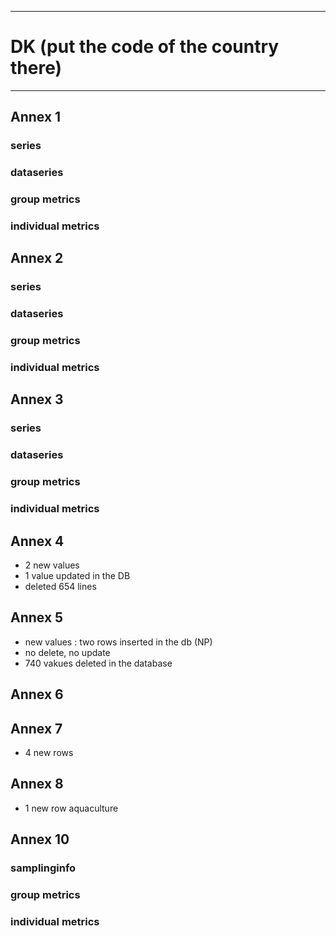 -----------------------------------------------------------
# DK (put the code of the country there) 
-----------------------------------------------------------

## Annex 1

### series

### dataseries


### group metrics


### individual metrics

## Annex 2

### series

### dataseries


### group metrics


### individual metrics



## Annex 3

### series

### dataseries


### group metrics


### individual metrics



## Annex 4

* 2 new values
* 1 value updated in the DB
* deleted 654 lines


## Annex 5

* new values : two rows inserted in the db (NP)
* no delete, no update
* 740 vakues deleted in the database

## Annex 6



## Annex 7
* 4 new rows


## Annex 8

* 1 new row aquaculture

## Annex 10

### samplinginfo


### group metrics


### individual metrics

